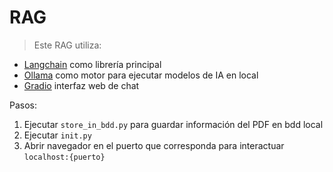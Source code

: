 # RAG
>Este RAG utiliza:
- [Langchain](https://python.langchain.com/v0.2/docs/introduction/) como librería principal
- [Ollama](https://ollama.com/) como motor para ejecutar modelos de IA en local
- [Gradio](https://www.gradio.app/docs/gradio/chatinterface) interfaz web de chat 


Pasos:

1. Ejecutar `store_in_bdd.py` para guardar información del PDF en bdd local
2. Ejecutar `init.py` 
3. Abrir navegador en el puerto que corresponda para interactuar `localhost:{puerto}`
